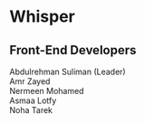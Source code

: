 # Whisper
## Front-End Developers <br />
Abdulrehman Suliman (Leader) <br />
Amr Zayed <br />
Nermeen Mohamed <br />
Asmaa Lotfy <br />
Noha Tarek 
